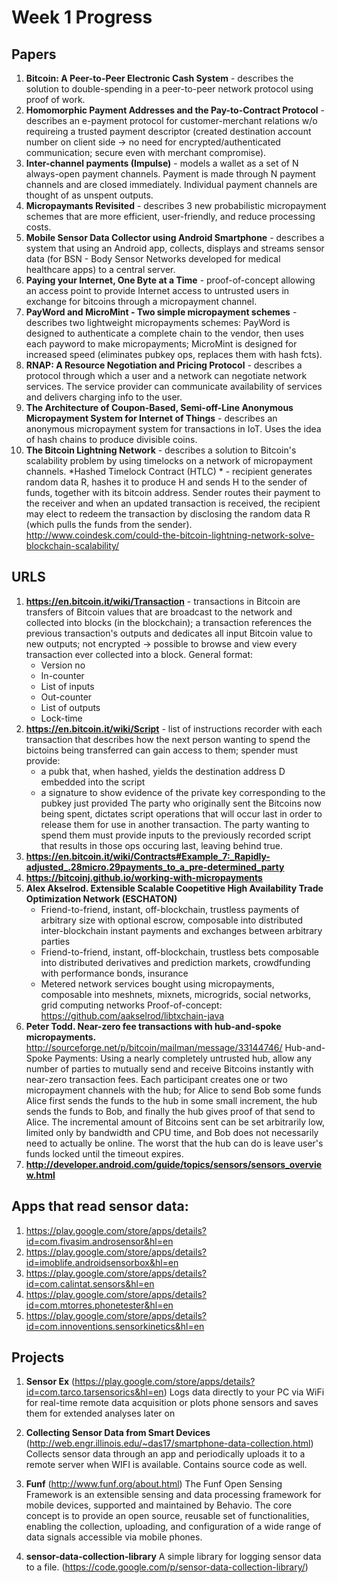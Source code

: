 # Week 1 Progress

## Papers
1. **Bitcoin: A Peer-to-Peer Electronic Cash System** - describes the solution to double-spending in a peer-to-peer network protocol using proof of work.
2. **Homomorphic Payment Addresses and the Pay-to-Contract Protocol** - describes an e-payment protocol for customer-merchant relations w/o requireing a trusted payment descriptor (created destination account number on client side -> no need for encrypted/authenticated communication; secure even with merchant compromise).
3. **Inter-channel payments (Impulse)** - models a wallet as a set of N always-open payment channels. Payment is made through N payment channels and are closed immediately. Individual payment channels are thought of as unspent outputs.
4. **Micropaymants Revisited** - describes 3 new probabilistic micropayment schemes that are more efficient, user-friendly, and reduce processing costs.
5. **Mobile Sensor Data Collector using Android Smartphone** - describes a system that using an Android app, collects, displays and streams sensor data (for BSN - Body Sensor Networks developed for medical healthcare apps) to a central server.
6. **Paying your Internet, One Byte at a Time** - proof-of-concept allowing an access point to provide Internet access to untrusted users in exchange for bitcoins through a micropayment channel.
7. **PayWord and MicroMint - Two simple micropayment schemes** - describes two lightweight micropayments schemes: PayWord is designed to authenticate a complete chain to the vendor, then uses each payword to make micropayments; MicroMint is designed for increased speed (eliminates pubkey ops, replaces them with hash fcts).
8. **RNAP: A Resource Negotiation and Pricing Protocol** - describes a protocol through which a user and a network can negotiate network services. The service provider can communicate availability of services and delivers charging info to the user.
9. **The Architecture of Coupon-Based, Semi-off-Line Anonymous Micropayment System for Internet of Things** - describes an anonymous micropayment system for transactions in IoT. Uses the idea of hash chains to produce divisible coins.
10. **The Bitcoin Lightning Network** - describes a solution to Bitcoin's scalability problem by using timelocks on a network of micropayment channels. *Hashed Timelock Contract (HTLC) * - recipient generates random data R, hashes it to produce H and sends H to the sender of funds, together with its bitcoin address. Sender routes their payment to the receiver and when an updated transaction is received, the recipient may elect to redeem the transaction by disclosing the random data R (which pulls the funds from the sender).
	http://www.coindesk.com/could-the-bitcoin-lightning-network-solve-blockchain-scalability/

## URLS
1. **https://en.bitcoin.it/wiki/Transaction** - transactions in Bitcoin are transfers of Bitcoin values that are broadcast to the network and collected into blocks (in the blockchain); a transaction references the previous transaction's outputs and dedicates all input Bitcoin value to new outputs; not encrypted -> possible to browse and view every transaction ever collected into a block. General format:
	* Version no
	* In-counter
	* List of inputs
	* Out-counter
	* List of outputs
	* Lock-time
2. **https://en.bitcoin.it/wiki/Script** - list of instructions recorder with each transaction that describes how the next person wanting to spend the bictoins being transferred can gain access to them; spender must provide:
	* a pubk that, when hashed, yields the destination address D embedded into the script
	* a signature to show evidence of the private key corresponding to the pubkey just provided
The party who originally sent the Bitcoins now being spent, dictates script operations that will occur last in order to release them for use in another transaction. The party wanting to spend them must provide inputs to the previously recorded script that results in those ops occuring last, leaving behind true.
3. **https://en.bitcoin.it/wiki/Contracts#Example_7:_Rapidly-adjusted_.28micro.29payments_to_a_pre-determined_party**
4. **https://bitcoinj.github.io/working-with-micropayments**
5. **Alex Akselrod. Extensible Scalable Coopetitive High Availability Trade Optimization Network (ESCHATON)** 
	* Friend-to-friend, instant, off-blockchain, trustless payments of arbitrary size with optional escrow, composable into distributed inter-blockchain instant payments and exchanges between arbitrary parties
	* Friend-to-friend, instant, off-blockchain, trustless bets composable into distributed derivatives and prediction markets, crowdfunding with performance bonds, insurance
	* Metered network services bought using micropayments, composable into meshnets, mixnets, microgrids, social networks, grid computing networks
	Proof-of-concept: https://github.com/aakselrod/libtxchain-java
6. **Peter Todd. Near-zero fee transactions with hub-and-spoke micropayments.** http://sourceforge.net/p/bitcoin/mailman/message/33144746/ 
	Hub-and-Spoke Payments: Using a nearly completely untrusted hub, allow any number of parties to mutually send and receive Bitcoins instantly with near-zero
	transaction fees. Each participant creates one or two micropayment channels with the hub; for Alice to send Bob some funds Alice first sends the funds to the hub in some small increment, the hub sends the funds to Bob, and finally the hub gives proof of that send to Alice. The incremental amount of Bitcoins sent can be set arbitrarily low, limited only by bandwidth and CPU time, and Bob does not necessarily need to actually be online. The worst that the hub can do is leave user's funds locked until the timeout expires.
7. **http://developer.android.com/guide/topics/sensors/sensors_overview.html**

## Apps that read sensor data: 
1. https://play.google.com/store/apps/details?id=com.fivasim.androsensor&hl=en
2. https://play.google.com/store/apps/details?id=imoblife.androidsensorbox&hl=en
3. https://play.google.com/store/apps/details?id=com.calintat.sensors&hl=en
4. https://play.google.com/store/apps/details?id=com.mtorres.phonetester&hl=en
5. https://play.google.com/store/apps/details?id=com.innoventions.sensorkinetics&hl=en

## Projects
1. **Sensor Ex** (https://play.google.com/store/apps/details?id=com.tarco.tarsensorics&hl=en)
Logs data directly to your PC via WiFi for real-time remote data acquisition 
or plots phone sensors and saves them for extended analyses later on 

2. **Collecting Sensor Data from Smart Devices** (http://web.engr.illinois.edu/~das17/smartphone-data-collection.html) Collects sensor data through an app and periodically uploads it to a remote server when WIFI is available. Contains source code as well.

3. **Funf** (http://www.funf.org/about.html) The Funf Open Sensing Framework is an extensible sensing and data processing framework for mobile devices, supported and maintained by Behavio. The core concept is to provide an open source, reusable set of functionalities, enabling the collection, uploading, and configuration of a wide range of data signals accessible via mobile phones.

4. **sensor-data-collection-library** A simple library for logging sensor data to a file. (https://code.google.com/p/sensor-data-collection-library/)